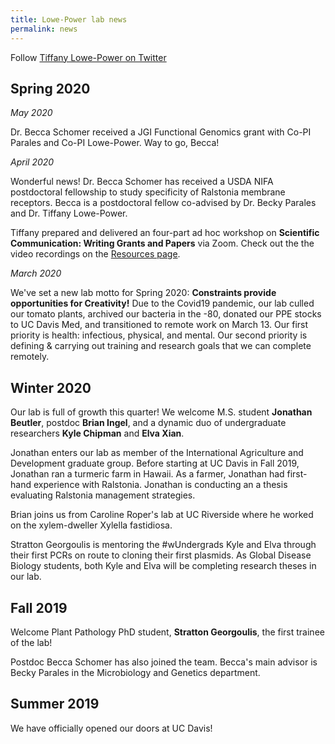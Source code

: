 ```yaml
---
title: Lowe-Power lab news
permalink: news
---
```


Follow [Tiffany Lowe-Power on Twitter](https://twitter.com/TLowePower)

## Spring 2020

*May 2020*

Dr. Becca Schomer received a JGI Functional Genomics grant with Co-PI Parales and Co-PI Lowe-Power. Way to go, Becca!

*April 2020*

Wonderful news! Dr. Becca Schomer has received a USDA NIFA postdoctoral fellowship to study specificity of Ralstonia membrane receptors.  Becca is a postdoctoral fellow co-advised by Dr. Becky Parales and Dr. Tiffany Lowe-Power. 

Tiffany prepared and delivered an four-part ad hoc workshop on **Scientific Communication: Writing Grants and Papers** via Zoom.  Check out the the video recordings on the [Resources page](/resources.md). 

*March 2020*

We've set a new lab motto for Spring 2020: **Constraints provide opportunities for Creativity!** Due to the Covid19 pandemic, our lab culled our tomato plants, archived our bacteria in the -80, donated our PPE stocks to UC Davis Med, and transitioned to remote work on March 13. Our first priority is health: infectious, physical, and mental. Our second priority is defining & carrying out training and research goals that we can complete remotely. 

## Winter 2020

Our lab is full of growth this quarter!  We welcome M.S. student **Jonathan Beutler**, postdoc **Brian Ingel**, and a dynamic duo of undergraduate researchers **Kyle Chipman** and **Elva Xian**. 

Jonathan enters our lab as member of the International Agriculture and Development graduate group.  Before starting at UC Davis in Fall 2019, Jonathan ran a turmeric farm in Hawaii. As a farmer, Jonathan had first-hand experience with Ralstonia.  Jonathan is conducting an a thesis evaluating Ralstonia management strategies.   

Brian joins us from Caroline Roper's lab at UC Riverside where he worked on the xylem-dweller Xylella fastidiosa.  

Stratton Georgoulis is mentoring the #wUndergrads Kyle and Elva through their first PCRs on route to cloning their first plasmids. As Global Disease Biology students, both Kyle and Elva will be completing research theses in our lab. 

## Fall 2019

Welcome Plant Pathology PhD student, **Stratton Georgoulis**, the first trainee of the lab!

Postdoc Becca Schomer has also joined the team.  Becca's main advisor is Becky Parales in the Microbiology and Genetics department. 

## Summer 2019

We have officially opened our doors at UC Davis!